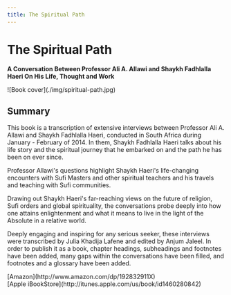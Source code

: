```yaml
---
title: The Spiritual Path
---
```


# The Spiritual Path

**A Conversation Between Professor Ali A. Allawi and Shaykh Fadhlalla Haeri On His Life, Thought and Work** 

<div markdown="1" class="cover-image">
![Book cover](./img/spiritual-path.jpg)
</div>

## Summary

This book is a transcription of extensive interviews between Professor Ali A. Allawi and Shaykh Fadhlalla Haeri, conducted in South Africa during January - February of 2014. In them, Shaykh Fadhlalla Haeri talks about his life story and the spiritual journey that he embarked on and the path he has been on ever since.

Professor Allawi's questions highlight Shaykh Haeri's life-changing encounters with Sufi Masters and other spiritual teachers and his travels and teaching with Sufi communities.

Drawing out Shaykh Haeri's far-reaching views on the future of religion, Sufi orders and global spirituality, the conversations probe deeply into how one attains enlightenment and what it means to live in the light of the Absolute in a relative world.

Deeply engaging and inspiring for any serious seeker, these interviews were transcribed by Julia Khadija Lafene and edited by Anjum Jaleel. In order to publish it as a book, chapter headings, subheadings and footnotes have been added, many gaps within the conversations have been filled, and footnotes and a glossary have been added. 

<div markdown="3" class="purchase-link">
[Amazon](http://www.amazon.com/dp/192832911X)
</div>

<div markdown="3" class="purchase-link">
[Apple iBookStore](http://itunes.apple.com/us/book/id1460280842)
</div>